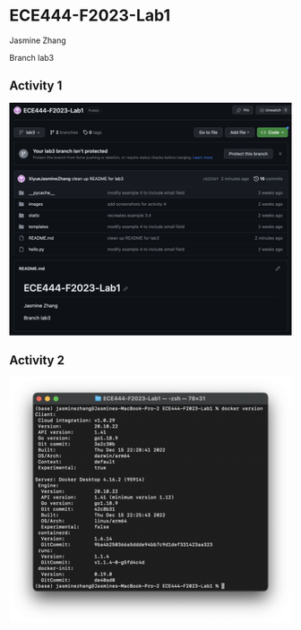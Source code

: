 # ECE444-F2023-Lab1

Jasmine Zhang

Branch lab3

## Activity 1
![activity 1](images_lab3/activity1.png)

## Activity 2
![activity 2](images_lab3/activity2.png)